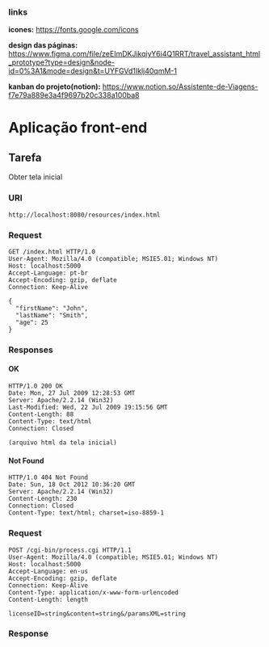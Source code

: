 ### links

**icones:** https://fonts.google.com/icons

**design das páginas:** https://www.figma.com/file/zeEImDKJikqiyY6i4Q1RRT/travel_assistant_html_prototype?type=design&node-id=0%3A1&mode=design&t=UYFGVd1Iklj40qmM-1

**kanban do projeto(notion):** https://www.notion.so/Assistente-de-Viagens-f7e79a889e3a4f9697b20c338a100ba8

# Aplicação front-end

## Tarefa

Obter tela inicial

### URI

```
http://localhost:8080/resources/index.html
```

### Request

```
GET /index.html HTTP/1.0
User-Agent: Mozilla/4.0 (compatible; MSIE5.01; Windows NT)
Host: localhost:5000
Accept-Language: pt-br
Accept-Encoding: gzip, deflate
Connection: Keep-Alive

{
  "firstName": "John",
  "lastName": "Smith",
  "age": 25
}
```

### Responses

#### OK
```
HTTP/1.0 200 OK
Date: Mon, 27 Jul 2009 12:28:53 GMT
Server: Apache/2.2.14 (Win32)
Last-Modified: Wed, 22 Jul 2009 19:15:56 GMT
Content-Length: 88
Content-Type: text/html
Connection: Closed

(arquivo html da tela inicial)
```
#### Not Found
```
HTTP/1.0 404 Not Found
Date: Sun, 18 Oct 2012 10:36:20 GMT
Server: Apache/2.2.14 (Win32)
Content-Length: 230
Connection: Closed
Content-Type: text/html; charset=iso-8859-1
```
### Request
```
POST /cgi-bin/process.cgi HTTP/1.1
User-Agent: Mozilla/4.0 (compatible; MSIE5.01; Windows NT)
Host: localhost:5000
Accept-Language: en-us
Accept-Encoding: gzip, deflate
Connection: Keep-Alive
Content-Type: application/x-www-form-urlencoded
Content-Length: length

licenseID=string&content=string&/paramsXML=string
```
### Response
